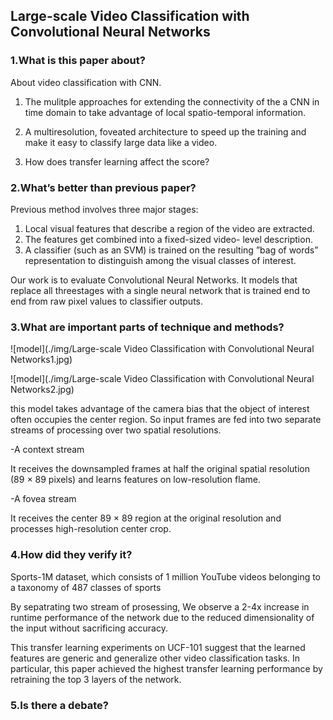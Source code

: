 ## Large-scale Video Classification with Convolutional Neural Networks

### 1.What is this paper about?

About video classification with CNN.
1. The mulitple approaches for extending the connectivity of the a CNN in time domain to take advantage of local spatio-temporal information.

2. A multiresolution, foveated architecture to speed up the training and make it easy to classify large data like a video.

3. How does transfer learning affect the score?

### 2.What’s better than previous paper?

Previous method involves three major stages: 
1. Local visual features that describe a region of the video are extracted. 
2. The features get combined into a fixed-sized video- level description. 
3. A classifier (such as an SVM) is trained on the resulting ”bag of words” representation to distinguish among the visual classes of interest.

Our work is to evaluate Convolutional Neural Networks.
It models that replace all threestages with a single neural network that is trained end to end from raw pixel values to classifier outputs.


### 3.What are important parts of technique and methods?

![model](./img/Large-scale Video Classification with Convolutional Neural Networks1.jpg) 


![model](./img/Large-scale Video Classification with Convolutional Neural Networks2.jpg) 

this model takes advantage of the camera bias that the object of interest often occupies the center region. So input frames are fed into two separate streams of processing over two spatial resolutions.

-A context stream

It receives the downsampled frames at half the original spatial resolution (89 × 89 pixels) and learns features on low-resolution flame.

-A fovea stream

It receives the center 89 × 89 region at the original resolution and processes high-resolution center crop.

### 4.How did they verify it?

Sports-1M dataset, which consists of 1 million YouTube videos belonging to a taxonomy of 487 classes of sports

By sepatrating two stream of prosessing, We observe a 2-4x increase in runtime performance of the network due to the reduced dimensionality of the input without sacrificing accuracy.

This transfer learning experiments on UCF-101 suggest that the learned features are generic and generalize other video classification tasks. In particular, this paper achieved the highest transfer learning performance by retraining the top 3 layers of the network.


### 5.Is there a debate?